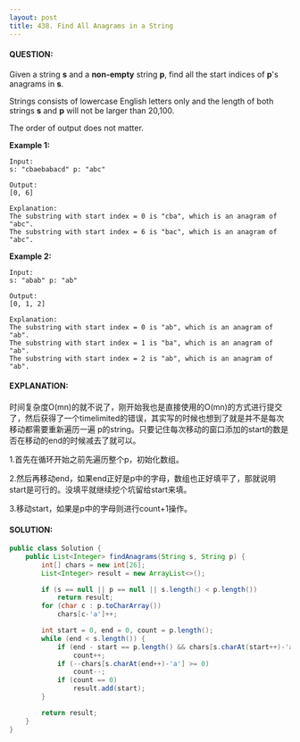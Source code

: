 ```yaml
---
layout: post
title: 438. Find All Anagrams in a String
---
```


#### QUESTION:

Given a string **s** and a **non-empty** string **p**, find all the start indices of **p**'s anagrams in **s**.

Strings consists of lowercase English letters only and the length of both strings **s** and **p** will not be larger than 20,100.

The order of output does not matter.

**Example 1:**

```
Input:
s: "cbaebabacd" p: "abc"

Output:
[0, 6]

Explanation:
The substring with start index = 0 is "cba", which is an anagram of "abc".
The substring with start index = 6 is "bac", which is an anagram of "abc".

```

**Example 2:**

```
Input:
s: "abab" p: "ab"

Output:
[0, 1, 2]

Explanation:
The substring with start index = 0 is "ab", which is an anagram of "ab".
The substring with start index = 1 is "ba", which is an anagram of "ab".
The substring with start index = 2 is "ab", which is an anagram of "ab".
```

#### EXPLANATION:

时间复杂度O(mn)的就不说了，刚开始我也是直接使用的O(mn)的方式进行提交了，然后获得了一个timelimited的错误，其实写的时候也想到了就是并不是每次移动都需要重新遍历一遍 p的string。只要记住每次移动的窗口添加的start的数是否在移动的end的时候减去了就可以。

1.首先在循环开始之前先遍历整个p，初始化数组。

2.然后再移动end，如果end正好是p中的字母，数组也正好填平了，那就说明start是可行的。没填平就继续挖个坑留给start来填。

3.移动start，如果是p中的字母则进行count+1操作。

#### SOLUTION:

```java
public class Solution {
    public List<Integer> findAnagrams(String s, String p) {
        int[] chars = new int[26];
        List<Integer> result = new ArrayList<>();

        if (s == null || p == null || s.length() < p.length())
            return result;
        for (char c : p.toCharArray())
            chars[c-'a']++;

        int start = 0, end = 0, count = p.length();
        while (end < s.length()) {
            if (end - start == p.length() && chars[s.charAt(start++)-'a']++ >= 0)
                count++;
            if (--chars[s.charAt(end++)-'a'] >= 0)
                count--;
            if (count == 0)
                result.add(start);
        }

        return result;
    }
}
```


